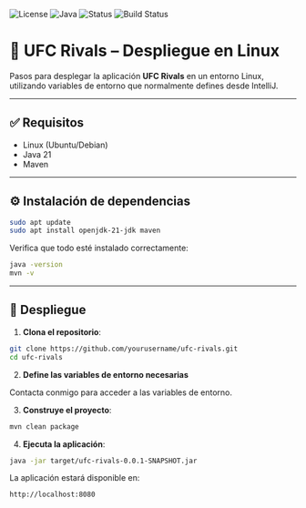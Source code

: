 ![License](https://img.shields.io/badge/license-MIT-blue.svg)
![Java](https://img.shields.io/badge/java-21-blue.svg)
![Status](https://img.shields.io/badge/status-stable-brightgreen)
![Build Status](https://img.shields.io/github/workflow/status/lucaschacon3/ufc-rivals/CI?label=Build)


# 🥊 UFC Rivals – Despliegue en Linux

Pasos para desplegar la aplicación **UFC Rivals** en un entorno Linux, utilizando variables de entorno que normalmente defines desde IntelliJ.

---

## ✅ Requisitos

- Linux (Ubuntu/Debian)
- Java 21
- Maven

---

## ⚙️ Instalación de dependencias

```bash
sudo apt update
sudo apt install openjdk-21-jdk maven
````

Verifica que todo esté instalado correctamente:

```bash
java -version
mvn -v
```

---

## 📁 Despliegue

1. **Clona el repositorio**:

```bash
git clone https://github.com/yourusername/ufc-rivals.git
cd ufc-rivals
```

2. **Define las variables de entorno necesarias**

Contacta conmigo para acceder a las variables de entorno.

3. **Construye el proyecto**:

```bash
mvn clean package
```

4. **Ejecuta la aplicación**:

```bash
java -jar target/ufc-rivals-0.0.1-SNAPSHOT.jar
```

La aplicación estará disponible en:

```
http://localhost:8080
```


